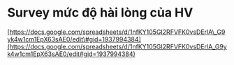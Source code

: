 # Survey mức độ hài lòng của HV

[https://docs.google.com/spreadsheets/d/1nfKY105GI2RFVFK0vsDErlA\_G9yk4w1cm1EpX63sAE0/edit\#gid=1937994384](https://docs.google.com/spreadsheets/d/1nfKY105GI2RFVFK0vsDErlA_G9yk4w1cm1EpX63sAE0/edit#gid=1937994384)

